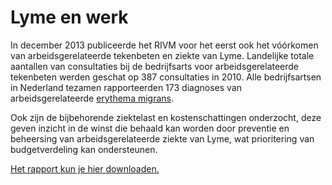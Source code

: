 # Lyme en werk
In december 2013 publiceerde het RIVM voor het eerst ook het vóórkomen van arbeidsgerelateerde tekenbeten en ziekte van Lyme. Landelijke totale aantallen van consultaties bij de bedrijfsarts voor arbeidsgerelateerde tekenbeten werden geschat op 387 consultaties in 2010. Alle bedrijfsartsen in Nederland tezamen rapporteerden 173 diagnoses van arbeidsgerelateerde [erythema migrans](/informatie/erythema-migrans).


Ook zijn de bijbehorende ziektelast en kostenschattingen onderzocht, deze geven inzicht in de winst die behaald kan worden door preventie en beheersing van arbeidsgerelateerde ziekte van Lyme, wat prioritering van budgetverdeling kan ondersteunen.


[Het rapport kun je hier downloaden.](/assets/pdf/RIVMrapport-arbeidsgerelateedeLyme.pdf)
